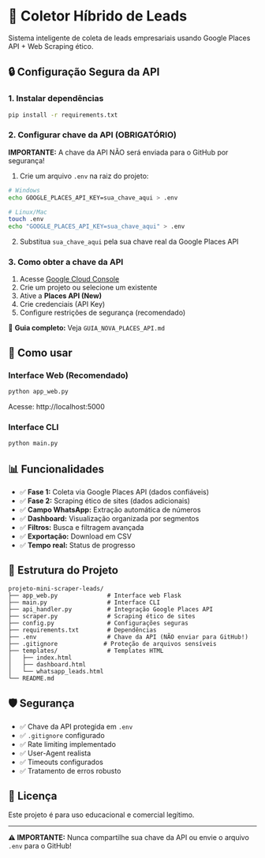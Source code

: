 # 🚀 Coletor Híbrido de Leads

Sistema inteligente de coleta de leads empresariais usando Google Places API + Web Scraping ético.

## 🔒 Configuração Segura da API

### 1. Instalar dependências
```bash
pip install -r requirements.txt
```

### 2. Configurar chave da API (OBRIGATÓRIO)

**IMPORTANTE:** A chave da API NÃO será enviada para o GitHub por segurança!

1. Crie um arquivo `.env` na raiz do projeto:
```bash
# Windows
echo GOOGLE_PLACES_API_KEY=sua_chave_aqui > .env

# Linux/Mac
touch .env
echo "GOOGLE_PLACES_API_KEY=sua_chave_aqui" > .env
```

2. Substitua `sua_chave_aqui` pela sua chave real da Google Places API

### 3. Como obter a chave da API

1. Acesse [Google Cloud Console](https://console.cloud.google.com/)
2. Crie um projeto ou selecione um existente
3. Ative a **Places API (New)**
4. Crie credenciais (API Key)
5. Configure restrições de segurança (recomendado)

📖 **Guia completo:** Veja `GUIA_NOVA_PLACES_API.md`

## 🚀 Como usar

### Interface Web (Recomendado)
```bash
python app_web.py
```
Acesse: http://localhost:5000

### Interface CLI
```bash
python main.py
```

## 📊 Funcionalidades

- ✅ **Fase 1:** Coleta via Google Places API (dados confiáveis)
- ✅ **Fase 2:** Scraping ético de sites (dados adicionais)
- ✅ **Campo WhatsApp:** Extração automática de números
- ✅ **Dashboard:** Visualização organizada por segmentos
- ✅ **Filtros:** Busca e filtragem avançada
- ✅ **Exportação:** Download em CSV
- ✅ **Tempo real:** Status de progresso

## 🔧 Estrutura do Projeto

```
projeto-mini-scraper-leads/
├── app_web.py              # Interface web Flask
├── main.py                 # Interface CLI
├── api_handler.py          # Integração Google Places API
├── scraper.py              # Scraping ético de sites
├── config.py               # Configurações seguras
├── requirements.txt        # Dependências
├── .env                    # Chave da API (NÃO enviar para GitHub!)
├── .gitignore             # Proteção de arquivos sensíveis
├── templates/              # Templates HTML
│   ├── index.html
│   ├── dashboard.html
│   └── whatsapp_leads.html
└── README.md
```

## 🛡️ Segurança

- ✅ Chave da API protegida em `.env`
- ✅ `.gitignore` configurado
- ✅ Rate limiting implementado
- ✅ User-Agent realista
- ✅ Timeouts configurados
- ✅ Tratamento de erros robusto

## 📝 Licença

Este projeto é para uso educacional e comercial legítimo.

---

**⚠️ IMPORTANTE:** Nunca compartilhe sua chave da API ou envie o arquivo `.env` para o GitHub!
